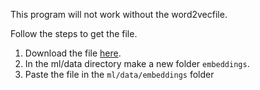 This program will not work without the word2vecfile.

Follow the steps to get the file.
1. Download the file [here](https://www.dropbox.com/s/fyngpmjxxjfv7hf/word2vec-glove.6B.300d.txt?dl=1).
2. In the ml/data directory make a new folder ```embeddings```.
3. Paste the file in the ```ml/data/embeddings``` folder